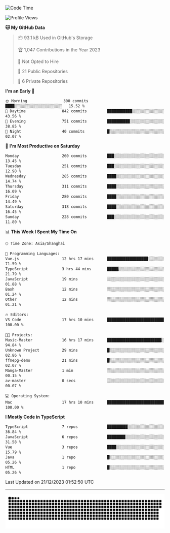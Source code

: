 <!--
<picture>
  <source
    srcset="https://github-readme-stats.vercel.app/api?username=kevinxft&show_icons=true&theme=dark"
    media="(prefers-color-scheme: dark)"
  />
  <source
    srcset="https://github-readme-stats.vercel.app/api?username=kevinxft&show_icons=true"
    media="(prefers-color-scheme: light), (prefers-color-scheme: no-preference)"
  />
  <img src="https://github-readme-stats.vercel.app/api?username=kevinxft&show_icons=true" />
</picture>
-->

<!--START_SECTION:waka-->
![Code Time](http://img.shields.io/badge/Code%20Time-1%2C392%20hrs%203%20mins-blue)

![Profile Views](http://img.shields.io/badge/Profile%20Views-0-blue)

**🐱 My GitHub Data** 

> 📦 93.1 kB Used in GitHub's Storage 
 > 
> 🏆 1,047 Contributions in the Year 2023
 > 
> 🚫 Not Opted to Hire
 > 
> 📜 21 Public Repositories 
 > 
> 🔑 6 Private Repositories 
 > 
**I'm an Early 🐤** 

```text
🌞 Morning                300 commits         ████░░░░░░░░░░░░░░░░░░░░░   15.52 % 
🌆 Daytime                842 commits         ███████████░░░░░░░░░░░░░░   43.56 % 
🌃 Evening                751 commits         ██████████░░░░░░░░░░░░░░░   38.85 % 
🌙 Night                  40 commits          █░░░░░░░░░░░░░░░░░░░░░░░░   02.07 % 
```
📅 **I'm Most Productive on Saturday** 

```text
Monday                   260 commits         ███░░░░░░░░░░░░░░░░░░░░░░   13.45 % 
Tuesday                  251 commits         ███░░░░░░░░░░░░░░░░░░░░░░   12.98 % 
Wednesday                285 commits         ████░░░░░░░░░░░░░░░░░░░░░   14.74 % 
Thursday                 311 commits         ████░░░░░░░░░░░░░░░░░░░░░   16.09 % 
Friday                   280 commits         ████░░░░░░░░░░░░░░░░░░░░░   14.49 % 
Saturday                 318 commits         ████░░░░░░░░░░░░░░░░░░░░░   16.45 % 
Sunday                   228 commits         ███░░░░░░░░░░░░░░░░░░░░░░   11.80 % 
```


📊 **This Week I Spent My Time On** 

```text
🕑︎ Time Zone: Asia/Shanghai

💬 Programming Languages: 
Vue.js                   12 hrs 17 mins      ██████████████████░░░░░░░   71.59 % 
TypeScript               3 hrs 44 mins       █████░░░░░░░░░░░░░░░░░░░░   21.79 % 
JavaScript               19 mins             ░░░░░░░░░░░░░░░░░░░░░░░░░   01.88 % 
Bash                     12 mins             ░░░░░░░░░░░░░░░░░░░░░░░░░   01.24 % 
Other                    12 mins             ░░░░░░░░░░░░░░░░░░░░░░░░░   01.21 % 

🔥 Editors: 
VS Code                  17 hrs 10 mins      █████████████████████████   100.00 % 

🐱‍💻 Projects: 
Music-Master             16 hrs 17 mins      ████████████████████████░   94.84 % 
Unknown Project          29 mins             █░░░░░░░░░░░░░░░░░░░░░░░░   02.86 % 
ffmepg-demo              21 mins             █░░░░░░░░░░░░░░░░░░░░░░░░   02.07 % 
Manga-Master             1 min               ░░░░░░░░░░░░░░░░░░░░░░░░░   00.15 % 
av-master                0 secs              ░░░░░░░░░░░░░░░░░░░░░░░░░   00.07 % 

💻 Operating System: 
Mac                      17 hrs 10 mins      █████████████████████████   100.00 % 
```

**I Mostly Code in TypeScript** 

```text
TypeScript               7 repos             █████████░░░░░░░░░░░░░░░░   36.84 % 
JavaScript               6 repos             ████████░░░░░░░░░░░░░░░░░   31.58 % 
Vue                      3 repos             ████░░░░░░░░░░░░░░░░░░░░░   15.79 % 
Java                     1 repo              █░░░░░░░░░░░░░░░░░░░░░░░░   05.26 % 
HTML                     1 repo              █░░░░░░░░░░░░░░░░░░░░░░░░   05.26 % 
```




 Last Updated on 21/12/2023 01:52:50 UTC
<!--END_SECTION:waka-->

---

<picture>
  <source media="(prefers-color-scheme: dark)" srcset="https://raw.githubusercontent.com/kevinxft/kevinxft/output/github-contribution-grid-snake-dark.svg">
  <source media="(prefers-color-scheme: light)" srcset="https://raw.githubusercontent.com/kevinxft/kevinxft/output/github-contribution-grid-snake.svg">
  <img alt="github contribution grid snake animation" src="https://raw.githubusercontent.com/kevinxft/kevinxft/output/github-contribution-grid-snake.svg">
</picture>